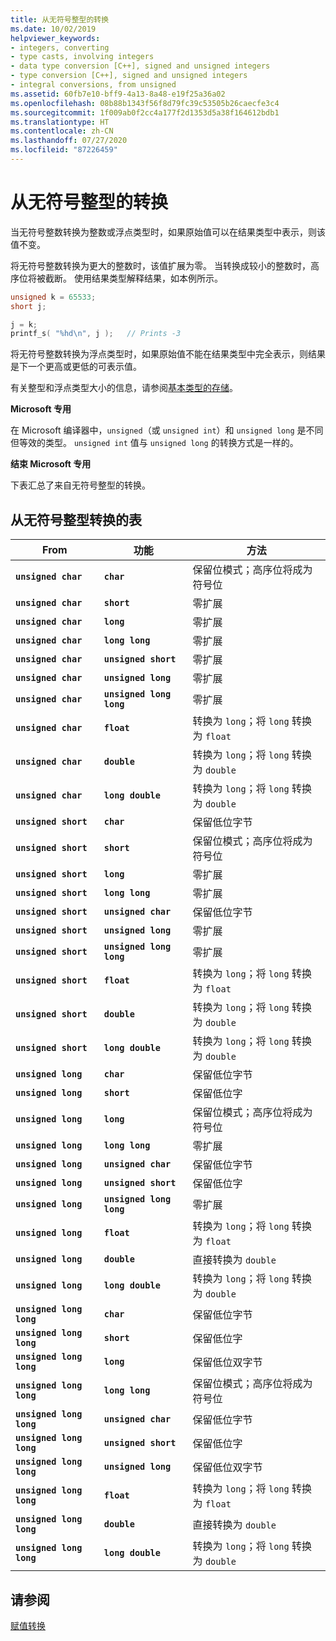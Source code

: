 ```yaml
---
title: 从无符号整型的转换
ms.date: 10/02/2019
helpviewer_keywords:
- integers, converting
- type casts, involving integers
- data type conversion [C++], signed and unsigned integers
- type conversion [C++], signed and unsigned integers
- integral conversions, from unsigned
ms.assetid: 60fb7e10-bff9-4a13-8a48-e19f25a36a02
ms.openlocfilehash: 08b88b1343f56f8d79fc39c53505b26caecfe3c4
ms.sourcegitcommit: 1f009ab0f2cc4a177f2d1353d5a38f164612bdb1
ms.translationtype: HT
ms.contentlocale: zh-CN
ms.lasthandoff: 07/27/2020
ms.locfileid: "87226459"
---
```

# <a name="conversions-from-unsigned-integral-types"></a>从无符号整型的转换

当无符号整数转换为整数或浮点类型时，如果原始值可以在结果类型中表示，则该值不变。

将无符号整数转换为更大的整数时，该值扩展为零。 当转换成较小的整数时，高序位将被截断。 使用结果类型解释结果，如本例所示。

```C
unsigned k = 65533;
short j;

j = k;
printf_s( "%hd\n", j );   // Prints -3
```

将无符号整数转换为浮点类型时，如果原始值不能在结果类型中完全表示，则结果是下一个更高或更低的可表示值。

有关整型和浮点类型大小的信息，请参阅[基本类型的存储](../c-language/storage-of-basic-types.md)。

**Microsoft 专用**

在 Microsoft 编译器中，`unsigned`（或 `unsigned int`）和 `unsigned long` 是不同但等效的类型。 `unsigned int` 值与 `unsigned long` 的转换方式是一样的。

**结束 Microsoft 专用**

下表汇总了来自无符号整型的转换。

## <a name="table-of-conversions-from-unsigned-integral-types"></a>从无符号整型转换的表

|From|功能|方法|
|----------|--------|------------|
|**`unsigned char`**|**`char`**|保留位模式；高序位将成为符号位|
|**`unsigned char`**|**`short`**|零扩展|
|**`unsigned char`**|**`long`**|零扩展|
|**`unsigned char`**|**`long long`**|零扩展|
|**`unsigned char`**|**`unsigned short`**|零扩展|
|**`unsigned char`**|**`unsigned long`**|零扩展|
|**`unsigned char`**|**`unsigned long long`**|零扩展|
|**`unsigned char`**|**`float`**|转换为 `long`；将 `long` 转换为 `float`|
|**`unsigned char`**|**`double`**|转换为 `long`；将 `long` 转换为 `double`|
|**`unsigned char`**|**`long double`**|转换为 `long`；将 `long` 转换为 `double`|
|**`unsigned short`**|**`char`**|保留低位字节|
|**`unsigned short`**|**`short`**|保留位模式；高序位将成为符号位|
|**`unsigned short`**|**`long`**|零扩展|
|**`unsigned short`**|**`long long`**|零扩展|
|**`unsigned short`**|**`unsigned char`**|保留低位字节|
|**`unsigned short`**|**`unsigned long`**|零扩展|
|**`unsigned short`**|**`unsigned long long`**|零扩展|
|**`unsigned short`**|**`float`**|转换为 `long`；将 `long` 转换为 `float`|
|**`unsigned short`**|**`double`**|转换为 `long`；将 `long` 转换为 `double`|
|**`unsigned short`**|**`long double`**|转换为 `long`；将 `long` 转换为 `double`|
|**`unsigned long`**|**`char`**|保留低位字节|
|**`unsigned long`**|**`short`**|保留低位字|
|**`unsigned long`**|**`long`**|保留位模式；高序位将成为符号位|
|**`unsigned long`**|**`long long`**|零扩展|
|**`unsigned long`**|**`unsigned char`**|保留低位字节|
|**`unsigned long`**|**`unsigned short`**|保留低位字|
|**`unsigned long`**|**`unsigned long long`**|零扩展|
|**`unsigned long`**|**`float`**|转换为 `long`；将 `long` 转换为 `float`|
|**`unsigned long`**|**`double`**|直接转换为 `double`|
|**`unsigned long`**|**`long double`**|转换为 `long`；将 `long` 转换为 `double`|
|**`unsigned long long`**|**`char`**|保留低位字节|
|**`unsigned long long`**|**`short`**|保留低位字|
|**`unsigned long long`**|**`long`**|保留低位双字节|
|**`unsigned long long`**|**`long long`**|保留位模式；高序位将成为符号位|
|**`unsigned long long`**|**`unsigned char`**|保留低位字节|
|**`unsigned long long`**|**`unsigned short`**|保留低位字|
|**`unsigned long long`**|**`unsigned long`**|保留低位双字节|
|**`unsigned long long`**|**`float`**|转换为 `long`；将 `long` 转换为 `float`|
|**`unsigned long long`**|**`double`**|直接转换为 `double`|
|**`unsigned long long`**|**`long double`**|转换为 `long`；将 `long` 转换为 `double`|

## <a name="see-also"></a>请参阅

[赋值转换](../c-language/assignment-conversions.md)
